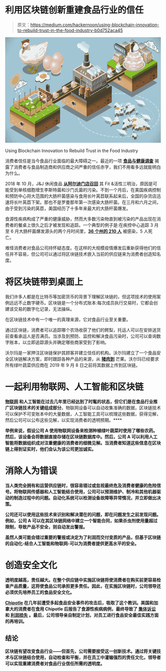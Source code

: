 # 利用区块链创新重建食品行业的信任

> 原文：<https://medium.com/hackernoon/using-blockchain-innovation-to-rebuild-trust-in-the-food-industry-b0d752aca45>

![](img/9959ac515528bbd42d430ce20d900913.png)

Using Blockchain Innovation to Rebuild Trust in the Food Industry

消费者信任是当今食品行业面临的最大障碍之一。最近的一项 [**食品与健康调查**](https://www.foodbusinessnews.net/articles/12058-consumers-continue-to-mistrust-food-and-beverage-manufacturers) 揭露了消费者与食品制造商和供应商之间严重的信任赤字，我们不用看多远就能明白为什么。

2018 年 10 月，J&J 休闲食品 [**从阿尔迪门店召回**](https://www.foodsafetynews.com/2018/10/fit-active-sandwiches-recalled-from-aldi-stores-for-bacteria-risk/) 其 Fit &活性三明治，原因是可能受到单核细胞增生李斯特菌和沙门氏菌的污染。不到一个月后，在美国疾病控制和预防中心将大范围的大肠杆菌感染与食用长叶莴苣联系起来后，全国的杂货店迅速将长叶莴苣下架。那也不是罗曼那年第一次感染大肠杆菌。在三月和六月之间，由于受到污染的莴苣，美国经历了十多年来最大的大肠杆菌爆发。

食源性疾病构成了严重的健康威胁，然而大多数污染物直到被污染的产品出现在消费者的餐桌上很久之后才被发现和追踪。一个典型的例子是:在疾控中心追踪 3 月至 6 月大肠杆菌爆发源头的两个月时间里，[**36 个州的 210 人**](https://www.cdc.gov/ecoli/2018/o157h7-04-18/index.html) 被感染，5 人死亡。

难怪消费者对食品公司持怀疑态度。在这样的大规模疫情爆发后重新获得他们的信任并不容易，但公司可以通过将区块链技术嵌入当前的供应链来为消费者创造知名度。

# 将区块链带到桌面上

我们许多人都是在比特币等加密货币的背景下理解区块链的，但这项技术的使用案例远远不止数字硬币。区块链是一个分布式账本:每次成员执行交易时，它都会创建该交易的数字化记录，无法操纵。

在区块链技术中有一个唯一的真理来源，它对食品行业至关重要。

通过区块链，消费者可以追踪哪个农场收获了他们的鳄梨，托运人可以在安排送货前查看承运人是否满员。当涉及到预防、监控和解决食品污染时，公司可以查询数字账本，以立即追踪源头并确定哪些商家受到了影响。

沃尔玛是一家押注区块链保护其顾客并建立信任的机构。沃尔玛建立了一个食品安全区块链解决方案，即时跟踪各种产品的来源，从 [**猪肉到**](https://www-01.ibm.com/events/wwe/grp/grp308.nsf/vLookupPDFs/6%20Using%20Blockchain%20for%20Food%20Safe%202/$file/6%20Using%20Blockchain%20for%20Food%20Safe%202.pdf) 芒果。沃尔玛已经要求所有绿叶蔬菜供应商在 2019 年 9 月 8 日之前将其数据上传到区块链。

# **一起利用物联网、人工智能和区块链**

**[**物联网**](https://en.wikipedia.org/wiki/Internet_of_things) 和人工智能在过去几年里已经达到了时髦的状态，但它们是在食品行业推广区块链技术的关键组成部分[](https://foodtank.com/news/2018/05/blockchain-technology-food-safety-internet-of-things/)**。物联网设备可以自动收集准确的数据，区块链技术可以保护不可变账本中的大量数据，人工智能工具可以梳理这些数据，获得见解，然后公司可以公布这些见解，以实现消费者的透明预期。****

****举例来说，假设公司 A 使用物联网设备来检测种植绿叶蔬菜时使用了哪些农药。然后，该设备会将数据直接存储在区块链数据库中。然后，公司 A 可以利用人工智能将数据组织成对注重健康的消费者的细微见解。当消费者知道这些信息在区块链上得到证实时，他们会认为该公司更加诚实。****

# ****消除人为错误****

****当人类完全拥有和运营供应链时，很容易错过或忽视最终危及消费者健康的危险信号。将物联网传感器和人工智能结合使用，公司可以预测维护、制冷和其他机器驱动的制造过程中的问题。自动化系统可以检测设备故障等异常情况，并立即做出决策。****

****公司还可以使用这些技术来识别和解决潜在的问题，即在问题发生之前发现问题。例如，公司 A 可以在其区块链网络中建立一个智能合同，如果杀虫剂使用量超过限制，导致产品不安全，则自动发出警报。****

****虽然人类可能会错过重要的警报或决定为了利润而交付变质的产品，但基于区块链的自动化-结合人工智能和物联网-可以为消费者提供更高水平的安全。****

# ****创造安全文化****

****透明度越高，责任越大。在整个供应链中实施区块链将使消费者在购买前更容易检查产品质量，这将使食品公司承担更多责任。因此，在实施区块链时，公司领导还必须优先培养员工的食品安全文化。****

****[**Chipotle**](https://www.cnbc.com/2017/12/20/chipotle-shares-sink-on-yet-another-report-of-possible-food-safety-issues.html) 在几年前遭受多起食品安全事件的攻击后，吸取了这个教训。美国和加拿大的消费者在食用 Chipotle 后报告了食源性疾病病例，最终导致了 [**集体诉讼**](https://www.nrn.com/chipotle/chipotle-sued-over-alleged-misleading-food-safety-statements) 和 [**利润损失**](https://money.cnn.com/2016/02/02/investing/chipotle-earnings-e-coli/index.html) 。最后，公司领导亲自制定计划，对员工进行食品安全最佳实践方面的再培训。****

## ****结论****

****区块链有望改变食品行业——但首先，公司需要接受这一创新技术。通过将关键技术与区块链结合使用，自动检查和平衡，并在员工中灌输强烈的责任文化，领导者可以实现重建消费者对食品行业信任所需的透明度。****
